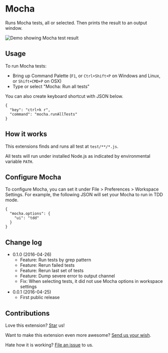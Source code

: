 # Mocha
Runs Mocha tests, all or selected. Then prints the result to an output window.

![Demo showing Mocha test result](https://raw.githubusercontent.com/compulim/vscode-mocha/master/demo.png)

## Usage
To run Mocha tests:
* Bring up Command Palette (`F1`, or `Ctrl+Shift+P` on Windows and Linux, or `Shift+CMD+P` on OSX)
* Type or select "Mocha: Run all tests"

You can also create keyboard shortcut with JSON below.
```
{
  "key": "ctrl+k r",
  "command": "mocha.runAllTests"
}
```

## How it works
This extensions finds and runs all test at `test/**/*.js`.

All tests will run under installed Node.js as indicated by environmental variable `PATH`.

## Configure Mocha
To configure Mocha, you can set it under File > Preferences > Workspace Settings. For example, the following JSON will set your Mocha to run in TDD mode.
```
{
  "mocha.options": {
    "ui": "tdd"
  }
}
```

## Change log
* 0.1.0 (2016-04-26)
  * Feature: Run tests by grep pattern
  * Feature: Rerun failed tests
  * Feature: Rerun last set of tests
  * Feature: Dump severe error to output channel
  * Fix: When selecting tests, it did not use Mocha options in workspace settings
* 0.0.1 (2016-04-25)
  * First public release

## Contributions
Love this extension? [Star](https://github.com/compulim/vscode-mocha/stargazers) us!

Want to make this extension even more awesome? [Send us your wish](https://github.com/compulim/vscode-mocha/issues/new/).

Hate how it is working? [File an issue](https://github.com/compulim/vscode-mocha/issues/new/) to us.
